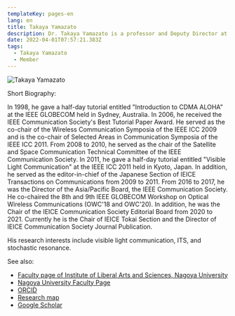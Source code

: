 ```yaml
---
templateKey: pages-en
lang: en
title: Takaya Yamazato
description: Dr. Takaya Yamazato is a professor and Deputy Director at the Institute of Liberal Arts and Sciences, Nagoya University, Japan.
date: 2022-04-01T07:57:21.383Z
tags:
  - Takaya Yamazato
  - Member
---
```


![Takaya Yamazato](../../team/TakayaYamazato2012.jpeg)

Short Biography:

In 1998, he gave a half-day tutorial entitled "Introduction to CDMA ALOHA" at the IEEE GLOBECOM held in Sydney, Australia. In 2006, he received the IEEE Communication Society's Best Tutorial Paper Award. He served as the co-chair of the Wireless Communication Symposia of the IEEE ICC 2009 and is the co-chair of Selected Areas in Communication Symposia of the IEEE ICC 2011. From 2008 to 2010, he served as the chair of the Satellite and Space Communication Technical Committee of the IEEE Communication Society. In 2011, he gave a half-day tutorial entitled "Visible Light Communication" at the IEEE ICC 2011 held in Kyoto, Japan. In addition, he served as the editor-in-chief of the Japanese Section of IEICE Transactions on Communications from 2009 to 2011. From 2016 to 2017, he was the Director of the Asia/Pacific Board, the IEEE Communication Society.
He co-chaired the 8th and 9th IEEE GLOBECOM Workshop on Optical Wireless Communications (OWC'18 and OWC'20). In addition, he was the Chair of the IEICE Communication Society Editorial Board from 2020 to 2021. Currently he is the Chair of IEICE Tokai Section and the Director of IEICE Communication Society Journal Publication.

His research interests include visible light communication, ITS, and stochastic resonance.

See also:

- <a href="https://www.ilas.nagoya-u.ac.jp/en/faculty.html" target="_blank">Faculty page of Institute of Liberal Arts and Sciences, Nagoya University</a>
- <a href="https://profs.provost.nagoya-u.ac.jp/html/100001840_en.html" target="_blank">Nagoya University Faculty Page</a>
- <a href="https://orcid.org/0000-0001-5256-4965" target="\_blank">ORCID</a>
- <a href="https://researchmap.jp/read0042505/" target="_blank">Research map</a>
- <a href="https://scholar.google.co.jp/citations?user=huzxGUAAAAAJ&amp;hl=ja&amp;oi=ao" target="_blank">Google Scholar</a>
